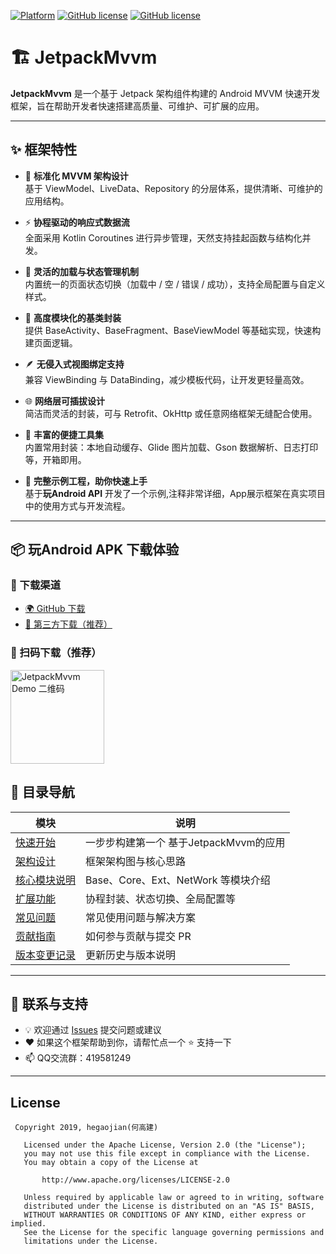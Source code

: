 [![Platform][1]][2] [![GitHub license][3]][4]  [![GitHub license][5]][6] 

[1]:https://img.shields.io/badge/platform-Android-blue.svg  
[2]:https://github.com/hegaojian/JetpackMvvm
[3]:https://img.shields.io/github/release/hegaojian/JetpackMvvm.svg
[4]:https://github.com/hegaojian/JetpackMvvm/releases/latest
[5]:https://img.shields.io/badge/license-Apache%202-blue.svg
[6]:https://github.com/hegaojian/JetpackMvvm/blob/master/LICENSE

# 🏗 JetpackMvvm

**JetpackMvvm** 是一个基于 Jetpack 架构组件构建的 Android MVVM 快速开发框架，旨在帮助开发者快速搭建高质量、可维护、可扩展的应用。

---

## ✨ 框架特性

- 🧠 **标准化 MVVM 架构设计**  
  基于 ViewModel、LiveData、Repository 的分层体系，提供清晰、可维护的应用结构。

- ⚡ **协程驱动的响应式数据流**  
  全面采用 Kotlin Coroutines 进行异步管理，天然支持挂起函数与结构化并发。

- 🔄 **灵活的加载与状态管理机制**  
  内置统一的页面状态切换（加载中 / 空 / 错误 / 成功），支持全局配置与自定义样式。

- 🧩 **高度模块化的基类封装**  
  提供 BaseActivity、BaseFragment、BaseViewModel 等基础实现，快速构建页面逻辑。

- 🪶 **无侵入式视图绑定支持**  
  兼容 ViewBinding 与 DataBinding，减少模板代码，让开发更轻量高效。

- 🌐 **网络层可插拔设计**  
  简洁而灵活的封装，可与 Retrofit、OkHttp 或任意网络框架无缝配合使用。

- 💎 **丰富的便捷工具集**  
  内置常用封装：本地自动缓存、Glide 图片加载、Gson 数据解析、日志打印等，开箱即用。
  
- 🌈 **完整示例工程，助你快速上手**   
  基于**玩Android API** 开发了一个示例,注释非常详细，App展示框架在真实项目中的使用方式与开发流程。
---

## 📦 玩Android APK 下载体验

### 🔗 下载渠道

- [🌍 GitHub 下载](https://github.com/hegaojian/JetpackMvvm/releases/download/2.0.0/app-release.apk)
- [🚀 第三方下载（推荐）](https://www.pgyer.com/jjbeautiful)

### 📱 扫码下载（推荐）

<p align="left">
  <img src="https://github.com/user-attachments/assets/288a73f1-2e10-404a-8fc5-2acb9b1799ed" width="150" height="150" alt="JetpackMvvm Demo 二维码"/>
</p>


## 📖 目录导航

| 模块 | 说明 |
|------|------|
| [快速开始](./Getting-Started) | 一步步构建第一个 基于JetpackMvvm的应用 |
| [架构设计](./Architecture) | 框架架构图与核心思路 |
| [核心模块说明](./Core-Modules) | Base、Core、Ext、NetWork 等模块介绍 |
| [扩展功能](./Advanced) | 协程封装、状态切换、全局配置等 |
| [常见问题](./FAQ) | 常见使用问题与解决方案 |
| [贡献指南](./Contributing) | 如何参与贡献与提交 PR |
| [版本变更记录](./Changelog) | 更新历史与版本说明 |

---

## 💬 联系与支持

- 💡 欢迎通过 [Issues](https://github.com/hegaojian/JetpackMvvm/issues) 提交问题或建议  
- ❤️ 如果这个框架帮助到你，请帮忙点一个 ⭐ 支持一下  
- 📫 QQ交流群：419581249

---
## License
``` license
 Copyright 2019, hegaojian(何高建)       
  
   Licensed under the Apache License, Version 2.0 (the "License");
   you may not use this file except in compliance with the License.
   You may obtain a copy of the License at 
 
       http://www.apache.org/licenses/LICENSE-2.0 

   Unless required by applicable law or agreed to in writing, software
   distributed under the License is distributed on an "AS IS" BASIS,
   WITHOUT WARRANTIES OR CONDITIONS OF ANY KIND, either express or implied.
   See the License for the specific language governing permissions and
   limitations under the License.
```

